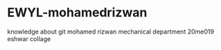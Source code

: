 # EWYL-mohamedrizwan
knowledge about git
mohamed rizwan 
mechanical department
20me019
eshwar collage 
